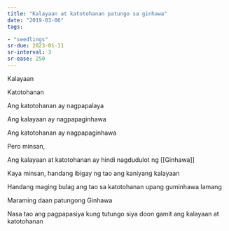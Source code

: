 ```yaml
---
title: "Kalayaan at katotohanan patungo sa ginhawa"
date: "2019-03-06"
tags:

- "seedlings"
sr-due: 2023-01-11
sr-interval: 3
sr-ease: 250
---
```


Kalayaan

Katotohanan

Ang katotohanan ay nagpapalaya

Ang kalayaan ay nagpapaginhawa

Ang katotohanan ay nagpapaginhawa

Pero minsan,

Ang kalayaan at katotohanan ay hindi nagdudulot ng [[Ginhawa]]

Kaya minsan, handang ibigay ng tao ang kaniyang kalayaan

Handang maging bulag ang tao sa katotohanan upang guminhawa lamang

Maraming daan patungong Ginhawa

Nasa tao ang pagpapasiya kung tutungo siya doon gamit ang kalayaan at katotohanan

